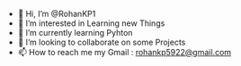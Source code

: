 - 👋 Hi, I’m @RohanKP1
- 👀 I’m interested in Learning new Things
- 🌱 I’m currently learning Pyhton
- 💞️ I’m looking to collaborate on some Projects
- 📫 How to reach me my Gmail : rohankp5922@gmail.com

<!---
RohanKP1/RohanKP1 is a ✨ special ✨ repository because its `README.md` (this file) appears on your GitHub profile.
You can click the Preview link to take a look at your changes.
--->
